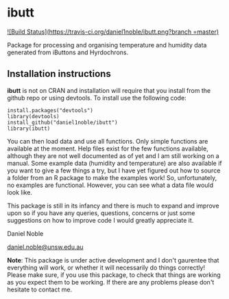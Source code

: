 # ibutt

[![Build Status](https://travis-ci.org/daniel1noble/ibutt.png?branch =master)](https://travis-ci.org/daniel1noble/ibutt)

Package for processing and organising temperature and humidity data generated from iButtons and Hyrdochrons. 

## Installation instructions

**ibutt** is not on CRAN and installation will require that you install from the github repo or using devtools. To install use the following code:

```{r}
install.packages("devtools")
library(devtools)
install_github("daniel1noble/ibutt")
library(ibutt)
```

You can then load data and use all functions. Only simple functions are available at the moment. Help files exist for the few functions available, although they are not well documented as of yet and I am still working on a manual. Some example data (humidity and temperature) are also available if you want to give a few things a try, but I have yet figured out how to source a folder from an R package to make the examples work! So, unfortunately, no examples are functional. However, you can see what a data file would look like. 

This package is still in its infancy and there is much to expand and improve upon so if you have any queries, questions, concerns or just some suggestions on how to improve code I would greatly appreciate it.

Daniel Noble 

daniel.noble@unsw.edu.au

**Note**: This package is under active development and I don't gaurentee that everything will work, or whether it will necessarily do things correctly! Please make sure, if you use this package, to check that things are working as you expect them to be working. If there are any problems please don't hesitate to contact me.




